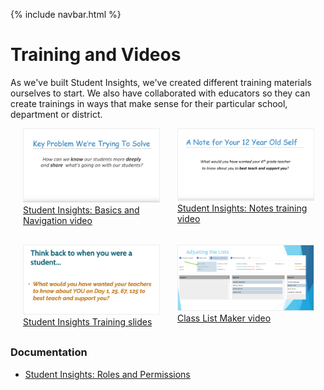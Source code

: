 {% include navbar.html %}

# Training and Videos
As we've built Student Insights, we've created different training materials ourselves to start.  We also have collaborated with educators so they can create trainings in ways that make sense for their particular school, department or district.

<div style="display: flex; margin-left: 20px; margin-right: 20px; margin-bottom: 30px;">
  <a href="https://drive.google.com/file/d/1nsGgK7qIfFbX81B_nRE6ivhnezk1kEhX/view" style="display: block; flex: 1; margin-right: 30px;">
    <img style="border: 1px solid #eee;" src="img/training-first.png" />
    <div>Student Insights: Basics and Navigation video</div>
  </a>
  <a href="https://drive.google.com/drive/folders/1kfjw-mOfdLzgbaDjns-4zqm-FRsFCwyT" style="display: block; flex: 1;">
    <img style="border: 1px solid #eee;" src="img/training-notes.png" />
    <div>Student Insights: Notes training video</div>
  </a>
</div>
<div style="display: flex; margin-left: 20px; margin-right: 20px; margin-bottom: 30px;">
  <a href="https://drive.google.com/file/d/1nsGgK7qIfFbX81B_nRE6ivhnezk1kEhX/view" style="display: block; flex: 1; margin-right: 30px;">
    <img style="border: 1px solid #eee;" src="img/training-slides.png" />
    <div>Student Insights Training slides</div>
  </a>
  <a href="https://drive.google.com/open?id=1Y_BYLTc2-JaLqLOjM742tRc635xgS1eq" style="display: block; flex: 1;">
    <img style="border: 1px solid #eee;" src="img/training-class-lists.png" />
    <div>Class List Maker video</div>
  </a>
</div>



### Documentation
- [Student Insights: Roles and Permissions](https://docs.google.com/document/d/1THekg_5gFdm5dIHANJgcoxEajlH4UjL4U0-nYJjI2WY/edit?usp=drive_web&ouid=114364589315833815880)
